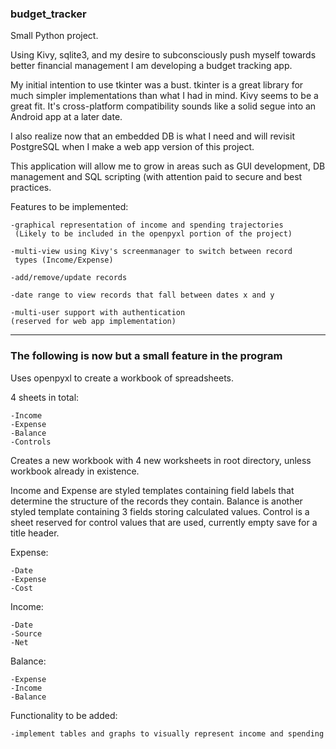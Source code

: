 ### budget_tracker

Small Python project.

Using Kivy, sqlite3, and my desire to subconsciously push myself towards
better financial management I am developing a budget tracking app.

My initial intention to use tkinter was a bust. tkinter is a great library for
much simpler implementations than what I had in mind. Kivy seems to be a great fit.
It's cross-platform compatibility sounds like a solid segue into an Android app
at a later date.

I also realize now that an embedded DB is what I need and will revisit PostgreSQL
when I make a web app version of this project.

This application will allow me to grow in areas such as GUI development, DB management
and SQL scripting (with attention paid to secure and best practices.
 
 Features to be implemented:

    -graphical representation of income and spending trajectories
     (Likely to be included in the openpyxl portion of the project)

    -multi-view using Kivy's screenmanager to switch between record
     types (Income/Expense)

    -add/remove/update records

    -date range to view records that fall between dates x and y

    -multi-user support with authentication
    (reserved for web app implementation)

---

### The following is now but a small feature in the program



Uses openpyxl to create a workbook of spreadsheets.



4 sheets in total:

    -Income
    -Expense
    -Balance
    -Controls


Creates a new workbook with 4 new worksheets in root directory, unless workbook
already in existence.

Income and Expense are styled templates containing field labels that determine
the structure of the records they contain. Balance is another styled template
containing 3 fields storing calculated values. Control is
a sheet reserved for control values that are used, currently empty save for a title
header.

Expense:

    -Date
    -Expense
    -Cost

Income:

    -Date
    -Source
    -Net

Balance:

    -Expense
    -Income
    -Balance

Functionality to be added:

    -implement tables and graphs to visually represent income and spending
